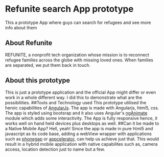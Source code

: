 # Refunite search App prototype
This a prototype App where guys can search for refugees and see more info about them
## About Refunite
REFUNITE, a nonprofit tech organization whose mission is to reconnect refugee families across the globe with missing loved ones. When families are separated, we put them back in touch. 
## About this prototype
This is just a prototype application and the official App might differ or even work in a whole different way. I did this to demonstrate what are the possibilities. 
##Tools and Technology used
This prototype utilised the heroic capabilities of [AngularJs](http://angularjs.org/).
The app is made with Angularjs, html5, css.
The app is styled using bootsrap and it also uses Angular's [ngAnimate](https://docs.angularjs.org/api/ngAnimate) module which adds some interactivity. The App is fully responsive hence, it works well on hand held devices plus desktops as well.
##Can it be made to a Native Mobile App?
Hell, yeah!
Since the app is made in pure html5 and javascript as its code base, adding a webView wrapper with applications such as [phonegap](http://phonegap.com/) or [appcelerator](http://www.appcelerator.com/), can help us achieve just that. This would result in a hybrid mobile application with native capabilites such as, camera access, location detection just to name but a few.
